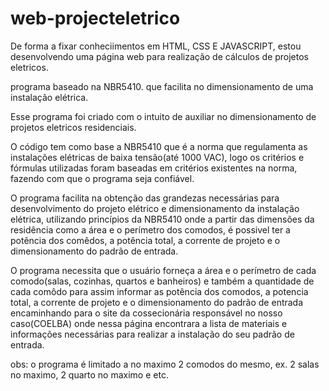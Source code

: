 # web-projecteletrico
 De forma a fixar conheciimentos em HTML, CSS E JAVASCRIPT, estou desenvolvendo uma página web para realização de cálculos de projetos eletricos.
 
 programa baseado na NBR5410. que facilita no dimensionamento de uma instalação elétrica.

Esse programa foi criado com o intuito de auxiliar no dimensionamento de projetos eletricos residenciais.

O código tem como base a NBR5410 que é a norma que regulamenta as instalações elétricas de baixa tensão(até 1000 VAC), logo os critérios e fórmulas utilizadas foram baseadas em critérios existentes na norma, fazendo com que o programa seja confiável.

O programa facilita na obtenção das grandezas necessárias para desenvolvimento do projeto elétrico e dimensionamento da instalação elétrica, utilizando princípios da NBR5410 onde a partir das dimensões da residência como a área e o perímetro dos comodos, é possivel ter a potência dos comêdos, a potência total, a corrente de projeto e o dimensionamento do padrão de entrada.

O programa necessita que o usuário forneça a área e o perímetro de cada comodo(salas, cozinhas, quartos e banheiros) e também a quantidade de cada comôdo para assim informar as potência dos comodos, a potencia total, a corrente de projeto e o dimensionamento do padrão de entrada encaminhando para o site da cossecionária responsável no nosso caso(COELBA) onde nessa página encontrara a lista de materiais e informações necessárias para realizar a instalação do seu padrão de entrada.

obs: o programa é limitado a no maximo 2 comodos do mesmo, ex. 2 salas no maximo, 2 quarto no maximo e etc.

